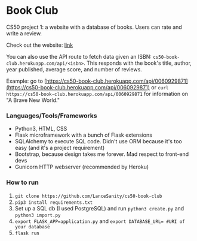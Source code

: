 # Book Club

CS50 project 1: a website with a database of books. Users can rate and write a review.

Check out the website: [link](https://cs50-book-club.herokuapp.com/)

You can also use the API route to fetch data given an ISBN: ```cs50-book-club.herokuapp.com/api/<isbn>```. This responds with the book's title, author, year published, average score, and number of reviews.

Example: go to [https://cs50-book-club.herokuapp.com/api/0060929871](https://cs50-book-club.herokuapp.com/api/0060929871) or ```curl https://cs50-book-club.herokuapp.com/api/0060929871``` for information on "A Brave New World."

### Languages/Tools/Frameworks

- Python3, HTML, CSS
- Flask microframework with a bunch of Flask extensions
- SQLAlchemy to execute SQL code. Didn't use ORM because it's too easy (and it's a project requirement)
- Bootstrap, because design takes me forever. Mad respect to front-end devs
- Gunicorn HTTP webserver (recommended by Heroku)

### How to run
1. ```git clone https://github.com/LanceSanity/cs50-book-club```
2. ```pip3 install requirements.txt```
3. Set up a SQL db (I used PostgreSQL) and run ```python3 create.py``` and ```python3 import.py```
4. ```export FLASK_APP=application.py``` and ```export DATABASE_URL= #URI of your database```
5. ```flask run```
